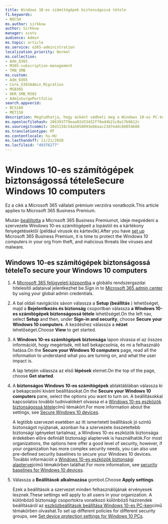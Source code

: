```yaml
---
title: Windows 10-es számítógépek biztonságossá tétele
f1.keywords:
- NOCSH
ms.author: sirkkuw
author: Sirkkuw
manager: scotv
audience: Admin
ms.topic: article
ms.service: o365-administration
localization_priority: Normal
ms.collection:
- Adm_O365
- M365-subscription-management
- TRN_SMB
ms.custom:
- Adm_O365
- Core_O365Admin_Migration
- MSB365
- OKR_SMB_M365
- AdminSurgePortfolio
search.appverid:
- BCS160
- MET150
description: Megtudhatja, hogy miként védheti meg a Windows 10-es PC-ket a Microsoft 365 vállalati prémium verzió beállítása után.
ms.openlocfilehash: 286393779eaa92d33432ff9ad4b21c0a1fb8612c
ms.sourcegitcommit: 20d1158c54a5058093eb8aac23d7e4dc68054688
ms.translationtype: MT
ms.contentlocale: hu-HU
ms.lasthandoff: 11/21/2020
ms.locfileid: "49376277"
---
```

# <a name="secure-windows-10-computers"></a><span data-ttu-id="efd09-103">Windows 10-es számítógépek biztonságossá tétele</span><span class="sxs-lookup"><span data-stu-id="efd09-103">Secure Windows 10 computers</span></span>

<span data-ttu-id="efd09-104">Ez a cikk a Microsoft 365 vállalati prémium verzióra vonatkozik.</span><span class="sxs-lookup"><span data-stu-id="efd09-104">This article applies to Microsoft 365 Business Premium.</span></span>

<span data-ttu-id="efd09-105">Miután [beállította](set-up.md) a Microsoft 365 Business Premiumot, ideje megvédeni a szervezete Windows 10-es számítógépeit a lopástól és a kártékony fenyegetésektől (például vírusok és kártevők).</span><span class="sxs-lookup"><span data-stu-id="efd09-105">After you have [set up](set-up.md) Microsoft 365 Business Premium, it is time to protect the Windows 10 computers in your org from theft, and malicious threats like viruses and malware.</span></span>

## <a name="to-secure-your-windows-10-computers"></a><span data-ttu-id="efd09-106">Windows 10-es számítógépek biztonságossá tétele</span><span class="sxs-lookup"><span data-stu-id="efd09-106">To secure your Windows 10 computers</span></span>

1. <span data-ttu-id="efd09-107">A [Microsoft 365 felügyeleti központba](https://admin.microsoft.com) a globális rendszergazdai hitelesítő adataival jelentkezhet be.</span><span class="sxs-lookup"><span data-stu-id="efd09-107">Sign in to [Microsoft 365 admin center](https://admin.microsoft.com) by using your global admin credentials.</span></span> 
2. <span data-ttu-id="efd09-108">A bal oldali navigációs sávon válassza a **Setup (beállítás** ) lehetőséget, majd a **Bejelentkezés és biztonság** csoportban válassza **a Windows 10-es számítógépek biztonságossá tétele** lehetőséget.</span><span class="sxs-lookup"><span data-stu-id="efd09-108">On the left nav, select **Setup** and then, under **Sign-in and security**, choose **Secure your Windows 10 computers**.</span></span> <span data-ttu-id="efd09-109">A kezdéshez válassza a **nézet** lehetőséget.</span><span class="sxs-lookup"><span data-stu-id="efd09-109">Choose **View** to get started.</span></span>
3. <span data-ttu-id="efd09-110">A **Windows 10-es számítógépek biztonsága** lapon olvassa el az összes információt, hogy megértsék, mit kell bekapcsolnia, és mi a felhasználó hatása.</span><span class="sxs-lookup"><span data-stu-id="efd09-110">On the **Secure your Windows 10 computers** page, read all the information to understand what you are turning on, and what the user impact is.</span></span>

    <span data-ttu-id="efd09-111">A lap tetején válassza az első **lépések** elemet.</span><span class="sxs-lookup"><span data-stu-id="efd09-111">On the top of the page, choose **Get started**.</span></span>

4. <span data-ttu-id="efd09-112">A **biztonságos Windows 10-es számítógépek** ablaktáblában válassza ki a bekapcsolni kívánt beállításokat.</span><span class="sxs-lookup"><span data-stu-id="efd09-112">On the **Secure your Windows 10 computers** pane, select the options you want to turn on.</span></span> <span data-ttu-id="efd09-113">A beállításokkal kapcsolatos további tudnivalókért olvassa el a [Windows 10-es eszközök biztonságossá tétele](secure-windows-10-devices.md)című témakört.</span><span class="sxs-lookup"><span data-stu-id="efd09-113">For more information about the settings, see [Secure Windows 10 devices](secure-windows-10-devices.md).</span></span> 
    
    <span data-ttu-id="efd09-114">A legtöbb szervezet esetében az itt ismertetett beállítások jó szintű biztonságot nyújtanak, azonban ha a szervezete összetettebb biztonsági igényeket tartalmaz, a Windows 10-es eszközök biztonsága érdekében előre definiált biztonsági alaptervek is használhatók.</span><span class="sxs-lookup"><span data-stu-id="efd09-114">For most organizations, the options here offer a good level of security, however, if your organization has more complex security needs, you can also use pre-defined security baselines to secure  your Windows 10 devices.</span></span> <span data-ttu-id="efd09-115">További információt a [Windows 10-es eszközök biztonsági alaptervei](https://docs.microsoft.com/mem/intune/protect/security-baselines)című témakörben találhat.</span><span class="sxs-lookup"><span data-stu-id="efd09-115">For more information, see [security baselines for Windows 10 devices](https://docs.microsoft.com/mem/intune/protect/security-baselines).</span></span>   

1. <span data-ttu-id="efd09-116">Válassza a **Beállítások alkalmazása** gombot.</span><span class="sxs-lookup"><span data-stu-id="efd09-116">Choose **Apply settings**.</span></span>

    <span data-ttu-id="efd09-117">Ezek a beállítások a szervezet minden felhasználójának érvényesek lesznek.</span><span class="sxs-lookup"><span data-stu-id="efd09-117">These settings will apply to all users in your organization.</span></span> <span data-ttu-id="efd09-118">A különböző biztonsági csoportokra vonatkozó különböző házirendek beállításáról az [eszközbeállítások beállítása Windows 10-es PC-ken](protection-settings-for-windows-10-pcs.md)című témakörben olvashat.</span><span class="sxs-lookup"><span data-stu-id="efd09-118">To set up different policies for different security groups, see [Set device protection settings for Windows 10 PCs](protection-settings-for-windows-10-pcs.md).</span></span>